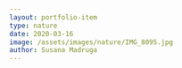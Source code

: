 ```yaml
---
layout: portfolio-item
type: nature
date: 2020-03-16
image: /assets/images/nature/IMG_8095.jpg
author: Susana Madruga
---
```


